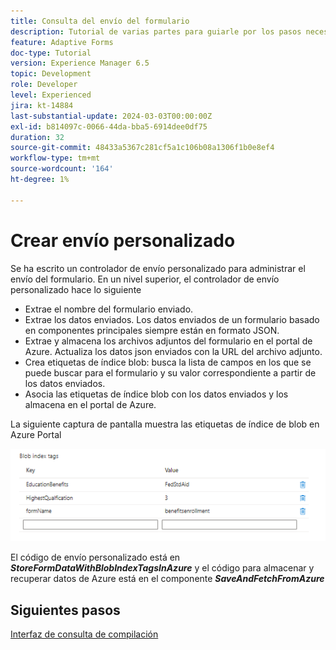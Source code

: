 ```yaml
---
title: Consulta del envío del formulario
description: Tutorial de varias partes para guiarle por los pasos necesarios para consultar los envíos de formularios almacenados en Azure Portal
feature: Adaptive Forms
doc-type: Tutorial
version: Experience Manager 6.5
topic: Development
role: Developer
level: Experienced
jira: kt-14884
last-substantial-update: 2024-03-03T00:00:00Z
exl-id: b814097c-0066-44da-bba5-6914dee0df75
duration: 32
source-git-commit: 48433a5367c281cf5a1c106b08a1306f1b0e8ef4
workflow-type: tm+mt
source-wordcount: '164'
ht-degree: 1%

---
```


# Crear envío personalizado

Se ha escrito un controlador de envío personalizado para administrar el envío del formulario. En un nivel superior, el controlador de envío personalizado hace lo siguiente

* Extrae el nombre del formulario enviado.
* Extrae los datos enviados. Los datos enviados de un formulario basado en componentes principales siempre están en formato JSON.
* Extrae y almacena los archivos adjuntos del formulario en el portal de Azure. Actualiza los datos json enviados con la URL del archivo adjunto.
* Crea etiquetas de índice blob: busca la lista de campos en los que se puede buscar para el formulario y su valor correspondiente a partir de los datos enviados.
* Asocia las etiquetas de índice blob con los datos enviados y los almacena en el portal de Azure.

La siguiente captura de pantalla muestra las etiquetas de índice de blob en Azure Portal

![blob-index-tags](assets/blob-index-tags.png)

El código de envío personalizado está en **_StoreFormDataWithBlobIndexTagsInAzure_** y el código para almacenar y recuperar datos de Azure está en el componente **_SaveAndFetchFromAzure_**

## Siguientes pasos

[Interfaz de consulta de compilación](./part3.md)
